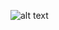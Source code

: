 ![alt text](https://s3-ap-southeast-2.amazonaws.com/bbody-images/github/Bidding/desktop/screenshot.png "Screenshot of Browser Test Console")
